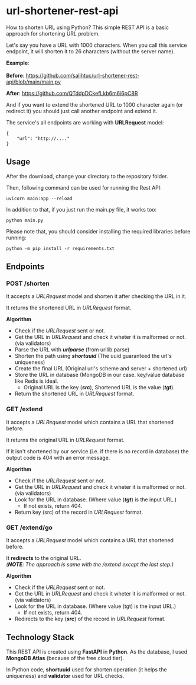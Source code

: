 # url-shortener-rest-api
How to shorten URL using Python? This simple REST API is a basic approach for shortening URL problem. <br>

Let's say you have a URL with 1000 characters. When you call this service endpoint,
it will shorten it to 26 characters (without the server name). <br>

**Example**: <br><br>
**Before**: https://github.com/salihtuc/url-shortener-rest-api/blob/main/main.py

**After**: https://github.com/QTddpDCkefLkb6m6i6pC8R

And if you want to extend the shortened URL to 1000 character again (or redirect it)
you should just call another endpoint and extend it.

The service's all endpoints are working with **URLRequest** model:

```
{
    "url": "http://...."
}
```

## Usage
After the download, change your directory to the repository folder.

Then, following command can be used for running the Rest API:

```
uvicorn main:app --reload
```

In addition to that, if you just run the main.py file, it works too:
```
python main.py
```

Please note that, you should consider installing the required libraries
before running:

```
python -m pip install -r requirements.txt
```

## Endpoints
### POST /shorten
It accepts a _URLRequest_ model and shorten it after checking the URL in it.

It returns the shortened URL in _URLRequest_ format.

**Algorithm**
- Check if the _URLRequest_ sent or not.
- Get the URL in _URLRequest_ and check it wheter it is malformed or not. (via validators)
- Parse the URL with **_urlparse_** (from urllib.parse)
- Shorten the path using **_shortuuid_** (The uuid guaranteed the url's uniqueness)
- Create the final URL (Original url's scheme and server + shortened url)
- Store the URL in database (MongoDB in our case. key/value database like Redis is ideal.
    - Original URL is the key (**_src_**), Shortened URL is the value (**_tgt_**).
- Return the shortened URL in _URLRequest_ format.

### GET /extend
It accepts a _URLRequest_ model which contains a URL that shortened before.

It returns the original URL in _URLRequest_ format.

If it isn't shortened by our service (i.e. if there is no record in database) the output code is 404 
with an error message.

**Algorithm**
- Check if the _URLRequest_ sent or not.
- Get the URL in _URLRequest_ and check it wheter it is malformed or not. (via validators)
- Look for the URL in database. (Where value (**_tgt_**) is the input URL.)
    - If not exists, return 404.
- Return key (src) of the record in _URLRequest_ format.

### GET /extend/go
It accepts a _URLRequest_ model which contains a URL that shortened before.

It **redirects** to the original URL. <br>
_(**NOTE**: The approach is same with the /extend except the last step.)_

**Algorithm**
- Check if the _URLRequest_ sent or not.
- Get the URL in _URLRequest_ and check it wheter it is malformed or not. (via validators)
- Look for the URL in database. (Where value (tgt) is the input URL.)
    - If not exists, return 404.
- Redirects to the key (**_src_**) of the record in _URLRequest_ format.


## Technology Stack
This REST API is created using **FastAPI** in **Python**. As the database, I used
**MongoDB Atlas** (because of the free cloud tier).

In Python code, **shortuuid** used for shorten operation (it helps the uniqueness)
and **validator** used for URL checks.
